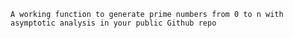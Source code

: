 `A working function to generate prime numbers from 0 to n with asymptotic analysis in your public Github repo`